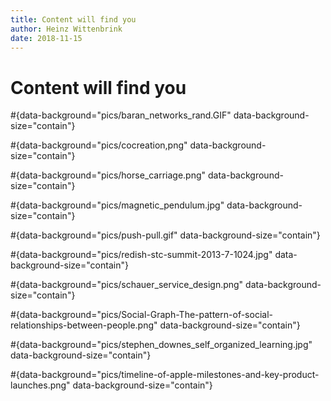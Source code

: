 ```yaml
---
title: Content will find you
author: Heinz Wittenbrink
date: 2018-11-15
---
```


# Content will find you

#{data-background="pics/baran_networks_rand.GIF" data-background-size="contain"}

#{data-background="pics/cocreation,png" data-background-size="contain"}

#{data-background="pics/horse_carriage.png" data-background-size="contain"}

#{data-background="pics/magnetic_pendulum.jpg" data-background-size="contain"}

#{data-background="pics/push-pull.gif" data-background-size="contain"}

#{data-background="pics/redish-stc-summit-2013-7-1024.jpg" data-background-size="contain"}

#{data-background="pics/schauer_service_design.png" data-background-size="contain"}

#{data-background="pics/Social-Graph-The-pattern-of-social-relationships-between-people.png" data-background-size="contain"}

#{data-background="pics/stephen_downes_self_organized_learning.jpg" data-background-size="contain"}

#{data-background="pics/timeline-of-apple-milestones-and-key-product-launches.png" data-background-size="contain"}
